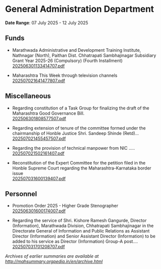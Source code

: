 # General Administration Department

**Date Range**: 07 July 2025 - 12 July 2025


## Funds
- Marathwada Administrative and Development Training Institute, Nathnagar (North), Paithan Dist. Chhatrapati Sambhajinagar Subsidiary Grant Year 2025-26 (Compulsory) (Fourth Installment)\
  [202506301133414707.pdf](https://gr.maharashtra.gov.in/Site/Upload/Government%20Resolutions/English/202506301133414707.pdf)

- Maharashtra This Week through television channels\
  [202507021641477807.pdf](https://gr.maharashtra.gov.in/Site/Upload/Government%20Resolutions/English/202507021641477807.pdf)

## Miscellaneous
- Regarding constitution of a Task Group for finalizing the draft of the Maharashtra Good Governance Bill.\
  [202506301808577507.pdf](https://gr.maharashtra.gov.in/Site/Upload/Government%20Resolutions/English/202506301808577507.pdf)

- Regarding extension of tenure of the committee formed under the chairmanship of Honble Justice Shri. Sandeep Shinde (Retd)...\
  [202507021455457507.pdf](https://gr.maharashtra.gov.in/Site/Upload/Government%20Resolutions/English/202507021455457507.pdf)

- Regarding the provision of technical manpower from NIC .....\
  [202507021502161407.pdf](https://gr.maharashtra.gov.in/Site/Upload/Government%20Resolutions/English/202507021502161407.pdf)

- Reconstitution of the Expert Committee for the petition filed in the Honble Supreme Court regarding the Maharashtra-Karnataka border issue\
  [202507031600139407.pdf](https://gr.maharashtra.gov.in/Site/Upload/Government%20Resolutions/English/202507031600139407.pdf)

## Personnel
- Promotion Order 2025 - Higher Grade Stenographer\
  [202506301600174007.pdf](https://gr.maharashtra.gov.in/Site/Upload/Government%20Resolutions/English/202506301600174007.pdf)

- Regarding the service of Shri. Kishore Ramesh Gangurde, Director (Information), Marathwada Division, Chhatrapati Sambhajinagar in the Directorate General of Information and Public Relations as Assistant Director (Information) and Senior Assistant Director (Information) to be added to his service as Director (Information) Group-A post....\
  [202507031701208707.pdf](https://gr.maharashtra.gov.in/Site/Upload/Government%20Resolutions/English/202507031701208707.pdf)


*Archives of earlier summaries are available at http://mahsummary.orgpedia.in/en/archive.html*